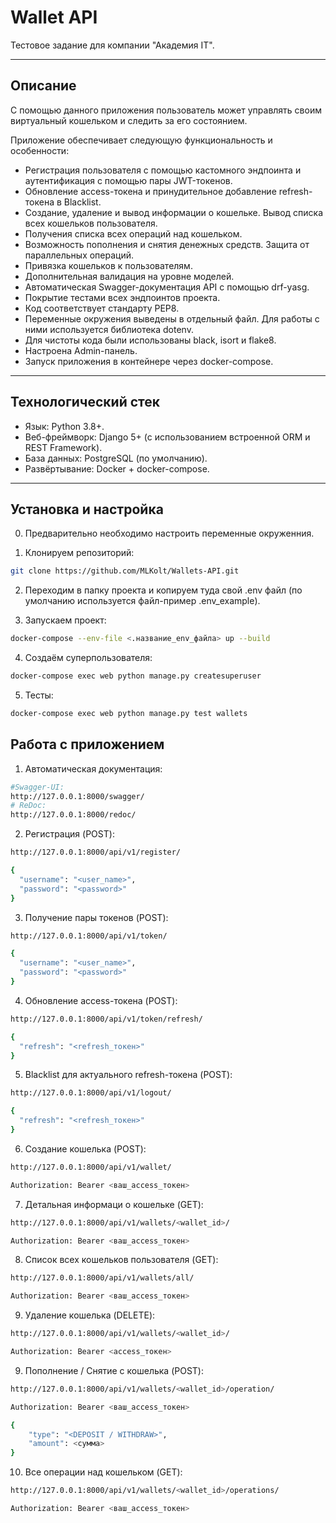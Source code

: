# Wallet API

Тестовое задание для компании "Академия IT".

---

## Описание

С помощью данного приложения пользователь может управлять своим виртуальный кошельком и следить за его состоянием.

Приложение обеспечивает следующую функциональность и особенности:
- Регистрация пользователя с помощью кастомного эндпоинта и аутентификация с помощью пары JWT-токенов.
- Обновление access-токена и принудительное добавление refresh-токена в Blacklist.
- Создание, удаление и вывод информации о кошельке. Вывод списка всех кошельков пользователя.
- Получения списка всех операций над кошельком.
- Возможность пополнения и снятия денежных средств. Защита от параллельных операций.
- Привязка кошельков к пользователям.
- Дополнительная валидация на уровне моделей.
- Автоматическая Swagger-документация API с помощью drf-yasg.
- Покрытие тестами всех эндпоинтов проекта.
- Код соответствует стандарту PEP8.
- Переменные окружения выведены в отдельный файл. Для работы с ними используется библиотека dotenv.
- Для чистоты кода были использованы black, isort и flake8.
- Настроена Admin-панель.
- Запуск приложения в контейнере через docker-compose.

---

## Технологический стек
* Язык: Python 3.8+.
* Веб-фреймворк: Django 5+ (с использованием встроенной ORM и REST Framework).
* База данных: PostgreSQL (по умолчанию).
* Развёртывание: Docker + docker-compose.

---

## Установка и настройка
0) Предварительно необходимо настроить переменные окруженния.

1) Клонируем репозиторий:
```bash
git clone https://github.com/MLKolt/Wallets-API.git
```
2) Переходим в папку проекта и копируем туда свой .env файл (по умолчанию используется файл-пример .env_example).

3) Запускаем проект:
```bash
docker-compose --env-file <.название_env_файла> up --build
```

4) Создаём суперпользователя:
```bash
docker-compose exec web python manage.py createsuperuser
```

5) Тесты:
```bash
docker-compose exec web python manage.py test wallets
```

## Работа с приложением

1) Автоматическая документация:
```bash
#Swagger-UI:  
http://127.0.0.1:8000/swagger/
# ReDoc:  
http://127.0.0.1:8000/redoc/
```

2) Регистрация (POST):
```bash
http://127.0.0.1:8000/api/v1/register/
```
```bash
{
  "username": "<user_name>",
  "password": "<password>"
}
```

3) Получение пары токенов (POST):
```bash
http://127.0.0.1:8000/api/v1/token/
```
```bash
{
  "username": "<user_name>",
  "password": "<password>"
}
```

4) Обновление access-токена (POST):
```bash
http://127.0.0.1:8000/api/v1/token/refresh/
```
```bash
{
  "refresh": "<refresh_токен>"
}
```

5) Blacklist для актуального refresh-токена (POST):
```bash
http://127.0.0.1:8000/api/v1/logout/
```
```bash
{
  "refresh": "<refresh_токен>"
}
```

6) Создание кошелька (POST):
```bash
http://127.0.0.1:8000/api/v1/wallet/
```
```bash
Authorization: Bearer <ваш_access_токен>
```

7) Детальная информаци о кошельке (GET):
```bash
http://127.0.0.1:8000/api/v1/wallets/<wallet_id>/
```
```bash
Authorization: Bearer <ваш_access_токен>
```

8) Список всех кошельков пользователя (GET):
```bash
http://127.0.0.1:8000/api/v1/wallets/all/
```
```bash
Authorization: Bearer <ваш_access_токен>
```

9) Удаление кошелька (DELETE):
```bash
http://127.0.0.1:8000/api/v1/wallets/<wallet_id>/
```
```bash
Authorization: Bearer <access_токен>
```

9) Пополнение / Снятие с кошелька (POST):
```bash
http://127.0.0.1:8000/api/v1/wallets/<wallet_id>/operation/
```
```bash
Authorization: Bearer <ваш_access_токен>
```
```bash
{
    "type": "<DEPOSIT / WITHDRAW>",
    "amount": <сумма>
}
```

10) Все операции над кошельком (GET):
```bash
http://127.0.0.1:8000/api/v1/wallets/<wallet_id>/operations/
```
```bash
Authorization: Bearer <ваш_access_токен>
```